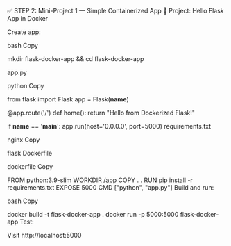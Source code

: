 
✅ STEP 2: Mini-Project 1 — Simple Containerized App
🔧 Project: Hello Flask App in Docker

Create app:

bash
Copy

mkdir flask-docker-app && cd flask-docker-app

app.py

python
Copy

from flask import Flask
app = Flask(__name__)

@app.route('/')
def home():
    return "Hello from Dockerized Flask!"

if __name__ == '__main__':
    app.run(host='0.0.0.0', port=5000)
requirements.txt

nginx
Copy

flask
Dockerfile

dockerfile
Copy

FROM python:3.9-slim
WORKDIR /app
COPY . .
RUN pip install -r requirements.txt
EXPOSE 5000
CMD ["python", "app.py"]
Build and run:

bash
Copy

docker build -t flask-docker-app .
docker run -p 5000:5000 flask-docker-app
Test:

Visit http://localhost:5000
